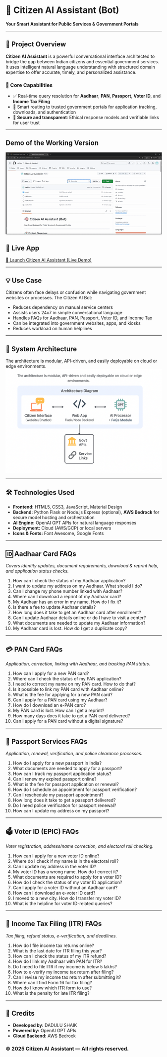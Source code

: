 # 🧠 Citizen AI Assistant (Bot)

**Your Smart Assistant for Public Services & Government Portals**

---

## 🚀 Project Overview

**Citizen AI Assistant** is a powerful conversational interface architected to bridge the gap between Indian citizens and essential government services.
It uses intelligent natural language understanding with structured domain expertise to offer accurate, timely, and personalized assistance.

### 🎯 Core Capabilities

* ✅ Real-time query resolution for **Aadhaar**, **PAN**, **Passport**, **Voter ID**, and **Income Tax Filing**
* 🔗 Smart routing to trusted government portals for application tracking, downloads, and authentication
* 🔐 **Secure and transparent**: Ethical response models and verifiable links for user trust

---
## Demo of the Working Version
[![Watch the video](assets/citizen_ai_demo.gif)](assets/citizen_ai_demo.mp4)

## 📡 Live App
<a href="http://ec2-3-142-42-235.us-east-2.compute.amazonaws.com:9999/" target="_blank" rel="noopener noreferrer">🚀 Launch Citizen AI Assistant (Live Demo)</a>

---

## 💡 Use Case

Citizens often face delays or confusion while navigating government websites or processes. The Citizen AI Bot:

* Reduces dependency on manual service centers
* Assists users 24x7 in simple conversational language
* Handles FAQs for Aadhaar, PAN, Passport, Voter ID, and Income Tax
* Can be integrated into government websites, apps, and kiosks
* Reduces workload on human helplines

---

## 🧱 System Architecture

The architecture is modular, API-driven, and easily deployable on cloud or edge environments.
![Citizen AI Architecture](assets/citizenai_architecture.png)

---

## 🛠 Technologies Used

* **Frontend:** HTML5, CSS3, JavaScript, Material Design
* **Backend:** Python Flask or Node.js Express (optional), **AWS Bedrock** for secure model hosting and orchestration
* **AI Engine:** OpenAI GPT APIs for natural language responses
* **Deployment:** Cloud (AWS/GCP) or local servers
* **Icons & Fonts:** Font Awesome, Google Fonts

---

## 🆔 Aadhaar Card FAQs

*Covers identity updates, document requirements, download & reprint help, and application status checks.*

1. How can I check the status of my Aadhaar application?
2. I want to update my address on my Aadhaar. What should I do?
3. Can I change my phone number linked with Aadhaar?
4. Where can I download a reprint of my Aadhaar card?
5. My Aadhaar has an error in my name. How do I fix it?
6. Is there a fee to update Aadhaar details?
7. How long does it take to get an Aadhaar card after enrollment?
8. Can I update Aadhaar details online or do I have to visit a center?
9. What documents are needed to update my Aadhaar information?
10. My Aadhaar card is lost. How do I get a duplicate copy?

---

## 💳 PAN Card FAQs

*Application, correction, linking with Aadhaar, and tracking PAN status.*

1. How can I apply for a new PAN card?
2. Where can I check the status of my PAN application?
3. I need to correct my name on my PAN card. How to do that?
4. Is it possible to link my PAN card with Aadhaar online?
5. What is the fee for applying for a new PAN card?
6. Can I apply for a PAN card using my Aadhaar?
7. How do I download an e-PAN card?
8. My PAN card is lost. How can I get a reprint?
9. How many days does it take to get a PAN card delivered?
10. Can I apply for a PAN card without a digital signature?

---

## 🛂 Passport Services FAQs

*Application, renewal, verification, and police clearance processes.*

1. How do I apply for a new passport in India?
2. What documents are needed to apply for a passport?
3. How can I track my passport application status?
4. Can I renew my expired passport online?
5. What is the fee for passport application or renewal?
6. How do I schedule an appointment for passport verification?
7. Can I reschedule my passport appointment?
8. How long does it take to get a passport delivered?
9. Do I need police verification for passport renewal?
10. How can I update my address on my passport?

---

## 🗳 Voter ID (EPIC) FAQs

*Voter registration, address/name correction, and electoral roll checking.*

1. How can I apply for a new voter ID online?
2. Where do I check if my name is in the electoral roll?
3. Can I update my address in the voter ID?
4. My voter ID has a wrong name. How do I correct it?
5. What documents are required to apply for a voter ID?
6. How do I check the status of my voter ID application?
7. Can I apply for a voter ID without an Aadhaar card?
8. How can I download an e-voter ID card?
9. I moved to a new city. How do I transfer my voter ID?
10. What is the helpline for voter ID-related queries?

---

## 💼 Income Tax Filing (ITR) FAQs

*Tax filing, refund status, e-verification, and deadlines.*

1. How do I file income tax returns online?
2. What is the last date for ITR filing this year?
3. How can I check the status of my ITR refund?
4. How do I link my Aadhaar with PAN for ITR?
5. Do I need to file ITR if my income is below 5 lakhs?
6. How to e-verify my income tax return after filing?
7. Can I revise my income tax return after submitting it?
8. Where can I find Form 16 for tax filing?
9. How do I know which ITR form to use?
10. What is the penalty for late ITR filing?

---

## 🙌 Credits

* **Developed by:** DADULU SHAIK
* **Powered by:** OpenAI GPT APIs
* **Cloud Backend:** AWS Bedrock


### © 2025 Citizen AI Assistant — All rights reserved.

